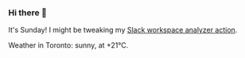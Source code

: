 ### Hi there :wave:

It's Sunday! I might be tweaking my [Slack workspace analyzer action](https://github.com/bewuethr/slack-analyzer).

Weather in Toronto: sunny, at +21°C.
